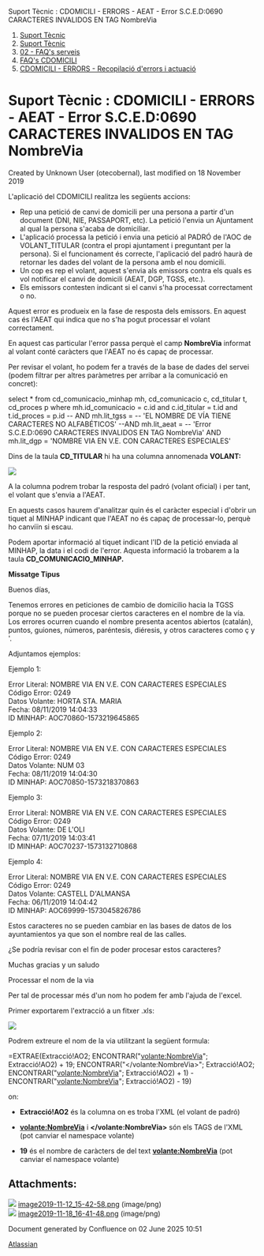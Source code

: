 Suport Tècnic : CDOMICILI - ERRORS - AEAT - Error S.C.E.D:0690 CARACTERES INVALIDOS EN TAG NombreVia  

1.  [Suport Tècnic](index.md)
2.  [Suport Tècnic](13893782.md)
3.  [02 - FAQ's serveis](26313393.md)
4.  [FAQ's CDOMICILI](28705548.md)
5.  [CDOMICILI - ERRORS - Recopilació d'errors i actuació](36340023.md)

Suport Tècnic : CDOMICILI - ERRORS - AEAT - Error S.C.E.D:0690 CARACTERES INVALIDOS EN TAG NombreVia
====================================================================================================

Created by Unknown User (otecobernal), last modified on 18 November 2019

L'aplicació del CDOMICILI realitza les següents accions:

*   Rep una petició de canvi de domicili per una persona a partir d'un document (DNI, NIE, PASSAPORT, etc). La petició l'envia un Ajuntament al qual la persona s'acaba de domiciliar.
*   L'aplicació processa la petició i envia una petició al PADRÓ de l'AOC de VOLANT\_TITULAR (contra el propi ajuntament i preguntant per la persona). Si el funcionament és correcte, l'aplicació del padró haurà de retornar les dades del volant de la persona amb el nou domicili.
*   Un cop es rep el volant, aquest s'envia als emissors contra els quals es vol notificar el canvi de domicili (AEAT, DGP, TGSS, etc.).
*   Els emissors contesten indicant si el canvi s'ha processat correctament o no.

Aquest error es produeix en la fase de resposta dels emissors. En aquest cas és l'AEAT qui indica que no s'ha pogut processar el volant correctament.

En aquest cas particular l'error passa perquè el camp **NombreVia** informat al volant conté caràcters que l'AEAT no és capaç de processar.

Per revisar el volant, ho podem fer a través de la base de dades del servei (podem filtrar per altres paràmetres per arribar a la comunicació en concret):

select \*
  from cd\_comunicacio\_minhap mh,
       cd\_comunicacio        c,
       cd\_titular            t,
       cd\_proces             p
 where mh.id\_comunicacio = c.id
   and c.id\_titular = t.id
   and t.id\_proces = p.id
  -- AND mh.lit\_tgss =
   --    'EL NOMBRE DE VÍA TIENE CARACTERES NO ALFABÉTICOS'
   --AND mh.lit\_aeat =
   --    'Error S.C.E.D:0690 CARACTERES INVALIDOS EN TAG NombreVia'
   AND mh.lit\_dgp =
      'NOMBRE VIA EN V.E. CON CARACTERES ESPECIALES'

  

Dins de la taula **CD\_TITULAR** hi ha una columna annomenada **VOLANT:**

**![](attachments/30867538/30867554.png)**

A la columna podrem trobar la resposta del padró (volant oficial) i per tant, el volant que s'envia a l'AEAT.

En aquests casos haurem d'analitzar quin és el caràcter especial i d'obrir un tiquet al MINHAP indicant que l'AEAT no és capaç de processar-lo, perquè ho canviïn si escau.

Podem aportar informació al tiquet indicant l'ID de la petició enviada al MINHAP, la data i el codi de l'error. Aquesta informació la trobarem a la taula **CD\_COMUNICACIO\_MINHAP.**

**Missatge Tipus**

Buenos días,

Tenemos errores en peticiones de cambio de domicilio hacia la TGSS porque no se pueden procesar ciertos caracteres en el nombre de la vía.  
Los errores ocurren cuando el nombre presenta acentos abiertos (catalán), puntos, guiones, números, paréntesis, diéresis, y otros caracteres como ç y '.

Adjuntamos ejemplos:

Ejemplo 1:

Error Literal: NOMBRE VIA EN V.E. CON CARACTERES ESPECIALES  
Código Error: 0249  
Datos Volante: HORTA STA. MARIA  
Fecha: 08/11/2019 14:04:33  
ID MINHAP: AOC70860-1573219645865

Ejemplo 2:

Error Literal: NOMBRE VIA EN V.E. CON CARACTERES ESPECIALES  
Código Error: 0249  
Datos Volante: NUM 03  
Fecha: 08/11/2019 14:04:30  
ID MINHAP: AOC70850-1573218370863

Ejemplo 3:

Error Literal: NOMBRE VIA EN V.E. CON CARACTERES ESPECIALES  
Código Error: 0249  
Datos Volante: DE L'OLI  
Fecha: 07/11/2019 14:03:41  
ID MINHAP: AOC70237-1573132710868

Ejemplo 4:

Error Literal: NOMBRE VIA EN V.E. CON CARACTERES ESPECIALES  
Código Error: 0249  
Datos Volante: CASTELL D'ALMANSA  
Fecha: 06/11/2019 14:04:42  
ID MINHAP: AOC69999-1573045826786

  
Estos caracteres no se pueden cambiar en las bases de datos de los ayuntamientos ya que son el nombre real de las calles.

¿Se podría revisar con el fin de poder procesar estos caracteres?

Muchas gracias y un saludo

Processar el nom de la via

Per tal de processar més d'un nom ho podem fer amb l'ajuda de l'excel.

Primer exportarem l'extracció a un fitxer .xls:

![](attachments/30867538/30867735.png)

  

Podrem extreure el nom de la via utilitzant la següent formula:

\=EXTRAE(Extracció!AO2; ENCONTRAR("<volante:NombreVia>"; Extracció!AO2) + 19; ENCONTRAR("</volante:NombreVia>"; Extracció!AO2; ENCONTRAR("<volante:NombreVia>"; Extracció!AO2) + 1)  - ENCONTRAR("<volante:NombreVia>"; Extracció!AO2) - 19)

on:

*   **Extracció!AO2** és la columna on es troba l'XML (el volant de padró)

*   **<volante:NombreVia>** i **</volante:NombreVia>** són els TAGS de l'XML (pot canviar el namespace volante)

*   **19** és el nombre de caràcters de del text **<volante:NombreVia>** (pot canviar el namespace volante)

Attachments:
------------

![](images/icons/bullet_blue.gif) [image2019-11-12\_15-42-58.png](attachments/30867538/30867554.png) (image/png)  
![](images/icons/bullet_blue.gif) [image2019-11-18\_16-41-48.png](attachments/30867538/30867735.png) (image/png)  

Document generated by Confluence on 02 June 2025 10:51

[Atlassian](http://www.atlassian.com/)